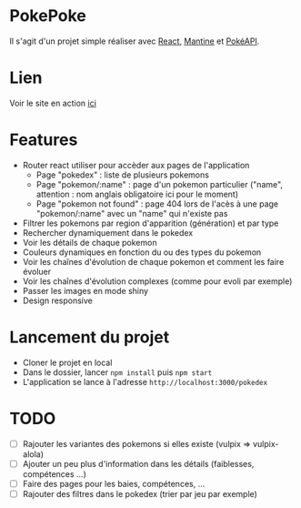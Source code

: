 # PokePoke
Il s'agit d'un projet simple réaliser avec [React](https://reactjs.org/), [Mantine](https://mantine.dev/) et [PokéAPI](https://pokeapi.co/).

# Lien
Voir le site en action [ici](http://react-pokepoke.netlify.app)

# Features
- Router react utiliser pour accèder aux pages de l'application
  - Page "pokedex" : liste de plusieurs pokemons
  - Page "pokemon/:name" : page d'un pokemon particulier ("name", attention : nom anglais obligatoire ici pour le moment)
  - Page "pokemon not found" : page 404 lors de l'acès à une page "pokemon/:name" avec un "name" qui n'existe pas
- Filtrer les pokemons par region d'apparition (génération) et par type
- Rechercher dynamiquement dans le pokedex
- Voir les détails de chaque pokemon
- Couleurs dynamiques en fonction du ou des types du pokemon 
- Voir les chaînes d'évolution de chaque pokemon et comment les faire évoluer
- Voir les chaînes d'évolution complexes (comme pour evoli par exemple)
- Passer les images en mode shiny
- Design responsive

# Lancement du projet
- Cloner le projet en local
- Dans le dossier, lancer `npm install` puis `npm start`
- L'application se lance à l'adresse `http://localhost:3000/pokedex`

# TODO
- [ ] Rajouter les variantes des pokemons si elles existe (vulpix => vulpix-alola)
- [ ] Ajouter un peu plus d'information dans les détails (faiblesses, compétences ...)
- [ ] Faire des pages pour les baies, compétences, ...
- [ ] Rajouter des filtres dans le pokedex (trier par jeu par exemple)
